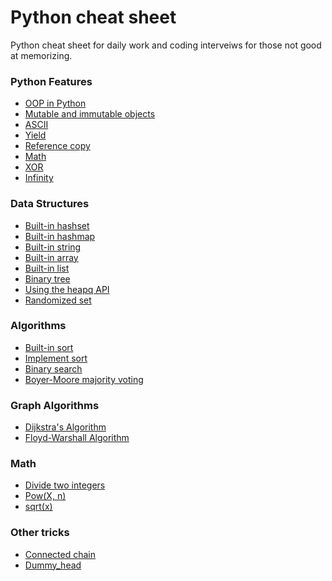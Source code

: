 # Python cheat sheet
Python cheat sheet for daily work and coding interveiws for those not good at memorizing.

### Python Features
* [OOP in Python](https://github.com/Wentao-Shi/Python-cheat-sheet/blob/main/python_features/OOP.md)
* [Mutable and immutable objects](https://github.com/Wentao-Shi/Python-cheat-sheet/blob/main/python_features/mutable-vs-immutable.md)
* [ASCII](https://github.com/Wentao-Shi/Python-cheat-sheet/blob/main/python_features/ascii.md)
* [Yield](https://github.com/Wentao-Shi/Python-cheat-sheet/blob/main/python_features/python_yield.md)
* [Reference copy](https://github.com/Wentao-Shi/Python-cheat-sheet/blob/main/python_features/python_reference_copy.md)
* [Math](https://github.com/Wentao-Shi/Python-cheat-sheet/blob/main/python_features/python_math.md)
* [XOR](https://github.com/Wentao-Shi/Python-cheat-sheet/blob/main/python_features/python_xor.md)
* [Infinity](https://github.com/Wentao-Shi/Python-cheat-sheet/blob/main/python_features/python_infinity.md)

### Data Structures
* [Built-in hashset](https://github.com/Wentao-Shi/Python-cheat-sheet/blob/main/data_structures/built_in_hashset.md)
* [Built-in hashmap](https://github.com/Wentao-Shi/Python-cheat-sheet/blob/main/data_structures/built_in_hashmap.md)
* [Built-in string](https://github.com/Wentao-Shi/Python-cheat-sheet/blob/main/data_structures/built_in_string.md)
* [Built-in array](https://github.com/Wentao-Shi/Python-cheat-sheet/blob/main/data_structures/built_in_array.md)
* [Built-in list](https://github.com/Wentao-Shi/Python-cheat-sheet/blob/main/data_structures/built_in_list.md)
* [Binary tree](https://github.com/Wentao-Shi/Python-cheat-sheet/blob/main/data_structures/binary_tree.md)
* [Using the heapq API](https://github.com/Wentao-Shi/Python-cheat-sheet/blob/main/data_structures/using_heapq.md)
* [Randomized set](https://github.com/Wentao-Shi/Python-cheat-sheet/blob/main/data_structures/randomizedSet.md)

### Algorithms
* [Built-in sort](https://github.com/Wentao-Shi/Python-cheat-sheet/blob/main/algorithms/built_in_sort.md)
* [Implement sort](https://github.com/Wentao-Shi/Python-cheat-sheet/blob/main/algorithms/implement_sort.md)
* [Binary search](https://github.com/Wentao-Shi/Python-cheat-sheet/blob/main/algorithms/binary_search.md)
* [Boyer-Moore majority voting](https://github.com/Wentao-Shi/Python-cheat-sheet/blob/main/algorithms/boyer-moore-voting.md)

### Graph Algorithms
* [Dijkstra's Algorithm](https://github.com/Wentao-Shi/Python-cheat-sheet/blob/main/graph_algorithms/dijkstra.md)
* [Floyd-Warshall Algorithm](https://github.com/Wentao-Shi/Python-cheat-sheet/blob/main/graph_algorithms/floyd-warshall.md)

### Math
* [Divide two integers]()
* [Pow(X, n)]()
* [sqrt(x)]()

### Other tricks
* [Connected chain](https://github.com/Wentao-Shi/Python-cheat-sheet/blob/main/other_tricks/trick_connected_chain.md)
* [Dummy_head](https://github.com/Wentao-Shi/Python-cheat-sheet/blob/main/other_tricks/trick_linked_list.md)

